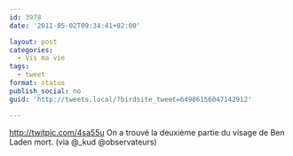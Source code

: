 ```yaml
---
id: 3978
date: '2011-05-02T09:34:41+02:00'

layout: post
categories:
  - Vis ma vie
tags:
  - tweet
format: status
publish_social: no
guid: 'http://tweets.local/?birdsite_tweet=64986156047142912'

---
```


http://twitpic.com/4sa55u On a trouvé la deuxième partie du visage de Ben Laden mort. (via @\_kud @observateurs)